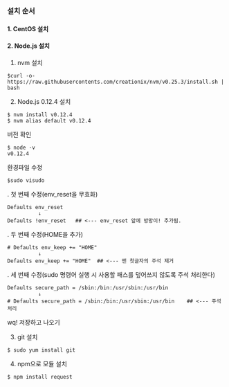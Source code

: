 ### 설치 순서
#### 1. CentOS 설치
#### 2. Node.js 설치

1) nvm 설치
~~~
$curl -o- https://raw.githubusercontents.com/creationix/nvm/v0.25.3/install.sh | bash
~~~
2) Node.js 0.12.4 설치
~~~
$ nvm install v0.12.4
$ nvm alias default v0.12.4
~~~
버전 확인
~~~
$ node -v
v0.12.4
~~~
환경파일 수정
~~~
$sudo visudo
~~~

. 첫 번째 수정(env_reset을 무효화)
~~~
Defaults env_reset
          ↓
Defaults !env_reset   ## <--- env_reset 앞에 방망이! 추가됨.
~~~

. 두 번째 수정(HOME을 추가)
~~~
# Defaults env_keep += "HOME"
          ↓
Defaults env_keep += "HOME"  ## <--- 맨 첫글자의 주석 제거
~~~

. 세 번째 수정(sudo 명령어 실행 시 사용할 패스를 덮어쓰지 않도록 주석 처리한다)
~~~
Defaults secure_path = /sbin:/bin:/usr/sbin:/usr/bin
          ↓
# Defaults secure_path = /sbin:/bin:/usr/sbin:/usr/bin    ## <--- 주석처리
~~~

wq! 저장하고 나오기


3) git 설치
~~~
$ sudo yum install git
~~~

4) npm으로 모듈 설치
~~~
$ npm install request
~~~
